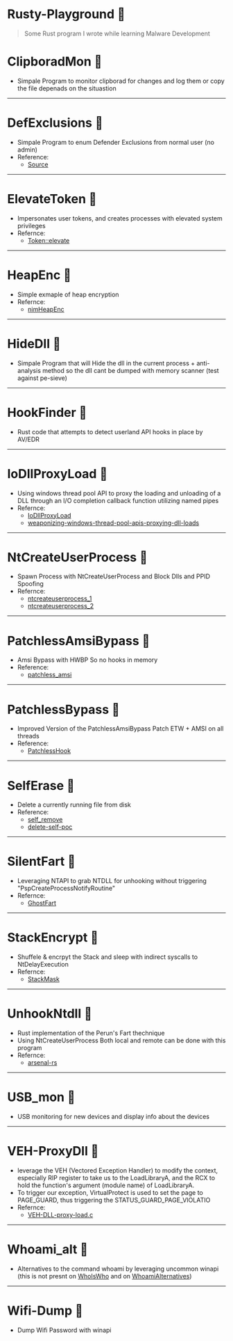 # Rusty-Playground :crab:
> Some Rust program I wrote while learning Malware Development 

# ClipboradMon :pushpin:
  - Simpale Program to monitor clipborad for changes and log them or copy the file depenads on the situastion
---
# DefExclusions :pushpin:
  - Simpale Program to enum Defender Exclusions from normal user (no admin)
  - Reference:
    - [Source](https://twitter.com/VakninHai/status/1796628601535652289)
---
# ElevateToken :pushpin:
  - Impersonates user tokens, and creates processes with elevated system privileges
  - Refernce:
    - [Token::elevate](https://github.com/gentilkiwi/mimikatz/blob/master/mimikatz/modules/kuhl_m_token.c)
---
# HeapEnc :pushpin:
  - Simple exmaple of heap encryption
  - Refernce:
    - [nimHeapEnc](https://github.com/nbaertsch/nimHeapEnc)
---
# HideDll :pushpin:
  - Simpale Program that will Hide the dll in the current process + anti-analysis method so the dll cant be dumped with memory scanner (test against pe-sieve)
---
# HookFinder :pushpin:
  - Rust code that attempts to detect userland API hooks in place by AV/EDR
---
# IoDllProxyLoad :pushpin:
  - Using windows thread pool API to proxy the loading and unloading of a DLL through an I/O completion callback function utilizing named pipes
  - Refernce:
    - [IoDllProxyLoad](https://github.com/fin3ss3g0d/IoDllProxyLoad)
    - [weaponizing-windows-thread-pool-apis-proxying-dll-loads](https://fin3ss3g0d.net/index.php/2024/03/18/weaponizing-windows-thread-pool-apis-proxying-dll-loads/)
---
# NtCreateUserProcess :pushpin:
  - Spawn Process with NtCreateUserProcess and Block Dlls and PPID Spoofing
  - Refernce:
    - [ntcreateuserprocess_1](https://offensivedefence.co.uk/posts/ntcreateuserprocess/)
    - [ntcreateuserprocess_2](https://captmeelo.com/redteam/maldev/2022/05/10/ntcreateuserprocess.html)   
---
# PatchlessAmsiBypass 📌
  - Amsi Bypass with HWBP So no hooks in memory
  - Reference:
    - [patchless_amsi](https://gist.github.com/CCob/fe3b63d80890fafeca982f76c8a3efdf)
---
# PatchlessBypass 📌
  - Improved Version of the PatchlessAmsiBypass Patch ETW + AMSI on all threads
  - Reference:
    - [PatchlessHook](https://github.com/ScriptIdiot/sleepmask_PatchlessHook/)
---
# SelfErase 📌
  - Delete a currently running file from disk
  - Reference:
    - [self_remove](https://github.com/Enelg52/OffensiveGo/tree/main/self_remove)
    - [delete-self-poc](https://github.com/LloydLabs/delete-self-poc)
---
# SilentFart :pushpin:
  - Leveraging NTAPI to grab NTDLL for unhooking without triggering "PspCreateProcessNotifyRoutine"
  - Refernce:
    - [GhostFart](https://github.com/mansk1es/GhostFart)
---
# StackEncrypt :pushpin:
  - Shuffele & encrpyt the Stack and sleep with indirect syscalls to NtDelayExecution
  - Refernce:
    - [StackMask](https://github.com/WKL-Sec/StackMask) 
---
# UnhookNtdll :pushpin:
  - Rust implementation of the Perun's Fart thechnique
  - Using NtCreateUserProcess Both local and remote can be done with this program
  - Refernce:
    - [arsenal-rs](https://github.com/memN0ps/arsenal-rs)
---
# USB_mon :pushpin:
  - USB monitoring for new devices and display info about the devices
---
# VEH-ProxyDll :pushpin:
  - leverage the VEH (Vectored Exception Handler) to modify the context, especially RIP register to take us to the LoadLibraryA, and the RCX to hold the function's argument (module name) of LoadLibraryA. 
  - To trigger our exception, VirtualProtect is used to set the page to PAGE_GUARD, thus triggering the STATUS_GUARD_PAGE_VIOLATIO
  - Refernce:
    - [VEH-DLL-proxy-load.c](https://github.com/kleiton0x00/Proxy-DLL-Loads/blob/main/VEH-DLL-proxy-load.c)
---
# Whoami_alt :pushpin:
  - Alternatives to the command whoami by leveraging uncommon winapi (this is not presnt on [WhoIsWho](https://github.com/MzHmO/WhoIsWho) and on [WhoamiAlternatives](https://twitter.com/vxunderground/status/1720265558501794288))
---
# Wifi-Dump :pushpin:
  - Dump Wifi Password with winapi
